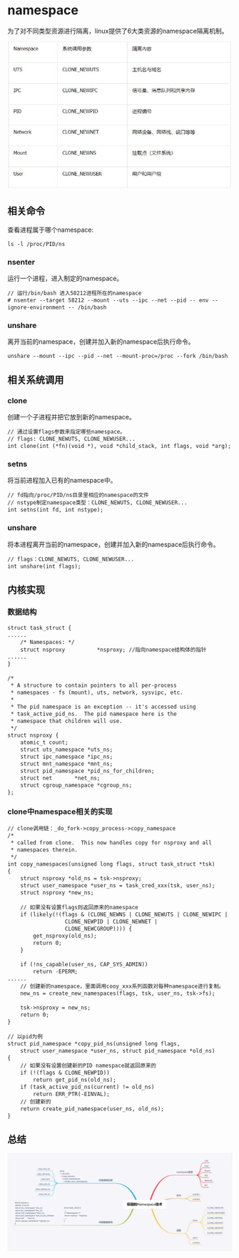 
# namespace

为了对不同类型资源进行隔离，linux提供了6大类资源的namespace隔离机制。

![image](https://raw.githubusercontent.com/ingangi/blog/master/img/ns_type.jpg)

## 相关命令

查看进程属于哪个namespace:

```
ls -l /proc/PID/ns
```

### nsenter

运行一个进程，进入制定的namespace。

```
// 运行/bin/bash 进入58212进程所在的namespace
# nsenter --target 58212 --mount --uts --ipc --net --pid -- env --ignore-environment -- /bin/bash
```

### unshare

离开当前的namespace，创建并加入新的namespace后执行命令。

```
unshare --mount --ipc --pid --net --mount-proc=/proc --fork /bin/bash
```

## 相关系统调用

### clone

创建一个子进程并把它放到新的namespace。

```
// 通过设置flags参数来指定哪些namespace。
// flags: CLONE_NEWUTS, CLONE_NEWUSER...
int clone(int (*fn)(void *), void *child_stack, int flags, void *arg);
```

### setns

将当前进程加入已有的namespace中。

```
// fd指向/proc/PID/ns目录里相应的namespace的文件
// nstype制定namespace类型：CLONE_NEWUTS, CLONE_NEWUSER...
int setns(int fd, int nstype);
```

### unshare

将本进程离开当前的namespace，创建并加入新的namespace后执行命令。

```
// flags：CLONE_NEWUTS, CLONE_NEWUSER...
int unshare(int flags);
```

## 内核实现

### 数据结构

```
struct task_struct {
......
	/* Namespaces: */
	struct nsproxy			*nsproxy; //指向namespace结构体的指针
......
}

/*
 * A structure to contain pointers to all per-process
 * namespaces - fs (mount), uts, network, sysvipc, etc.
 *
 * The pid namespace is an exception -- it's accessed using
 * task_active_pid_ns.  The pid namespace here is the
 * namespace that children will use.
 */
struct nsproxy {
	atomic_t count;
	struct uts_namespace *uts_ns;
	struct ipc_namespace *ipc_ns;
	struct mnt_namespace *mnt_ns;
	struct pid_namespace *pid_ns_for_children;
	struct net 	     *net_ns;
	struct cgroup_namespace *cgroup_ns;
};

```

### clone中namespace相关的实现

```
// clone调用链：_do_fork->copy_process->copy_namespace
/*
 * called from clone.  This now handles copy for nsproxy and all
 * namespaces therein.
 */
int copy_namespaces(unsigned long flags, struct task_struct *tsk)
{
	struct nsproxy *old_ns = tsk->nsproxy;
	struct user_namespace *user_ns = task_cred_xxx(tsk, user_ns);
	struct nsproxy *new_ns;

    // 如果没有设置flags则返回原来的namespace
	if (likely(!(flags & (CLONE_NEWNS | CLONE_NEWUTS | CLONE_NEWIPC |
			      CLONE_NEWPID | CLONE_NEWNET |
			      CLONE_NEWCGROUP)))) {
		get_nsproxy(old_ns);
		return 0;
	}

	if (!ns_capable(user_ns, CAP_SYS_ADMIN))
		return -EPERM;
......
    // 创建新的namespace，里面调用cooy_xxx系列函数对每种namespace进行复制。
	new_ns = create_new_namespaces(flags, tsk, user_ns, tsk->fs);

	tsk->nsproxy = new_ns;
	return 0;
}

// 以pid为例
struct pid_namespace *copy_pid_ns(unsigned long flags,
	struct user_namespace *user_ns, struct pid_namespace *old_ns)
{
    // 如果没有设置创建新的PID namespace就返回原来的
	if (!(flags & CLONE_NEWPID))
		return get_pid_ns(old_ns);
	if (task_active_pid_ns(current) != old_ns)
		return ERR_PTR(-EINVAL);
	// 创建新的
	return create_pid_namespace(user_ns, old_ns);
}
```

## 总结

![image](https://raw.githubusercontent.com/ingangi/blog/master/img/ns_mindmap.png)
